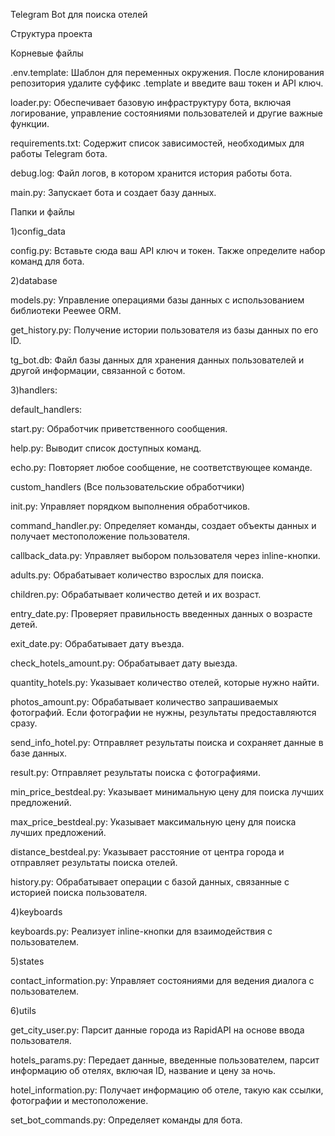 Telegram Bot для поиска отелей

Структура проекта

Корневые файлы

.env.template: Шаблон для переменных окружения. После клонирования репозитория удалите суффикс .template и введите ваш токен и API ключ.

loader.py: Обеспечивает базовую инфраструктуру бота, включая логирование, управление состояниями пользователей и другие важные функции.

requirements.txt: Содержит список зависимостей, необходимых для работы Telegram бота.

debug.log: Файл логов, в котором хранится история работы бота.

main.py: Запускает бота и создает базу данных.


Папки и файлы


1)config_data

config.py: Вставьте сюда ваш API ключ и токен. Также определите набор команд для бота.


2)database

models.py: Управление операциями базы данных с использованием библиотеки Peewee ORM.

get_history.py: Получение истории пользователя из базы данных по его ID.

tg_bot.db: Файл базы данных для хранения данных пользователей и другой информации, связанной с ботом.


3)handlers:

default_handlers:

start.py: Обработчик приветственного сообщения.

help.py: Выводит список доступных команд.

echo.py: Повторяет любое сообщение, не соответствующее команде.


custom_handlers (Все пользовательские обработчики)

init.py: Управляет порядком выполнения обработчиков.

command_handler.py: Определяет команды, создает объекты данных и получает местоположение пользователя.

callback_data.py: Управляет выбором пользователя через inline-кнопки.

adults.py: Обрабатывает количество взрослых для поиска.

children.py: Обрабатывает количество детей и их возраст.

entry_date.py: Проверяет правильность введенных данных о возрасте детей.

exit_date.py: Обрабатывает дату въезда.

check_hotels_amount.py: Обрабатывает дату выезда.

quantity_hotels.py: Указывает количество отелей, которые нужно найти.

photos_amount.py: Обрабатывает количество запрашиваемых фотографий. Если фотографии не нужны, результаты предоставляются сразу.

send_info_hotel.py: Отправляет результаты поиска и сохраняет данные в базе данных.

result.py: Отправляет результаты поиска с фотографиями.

min_price_bestdeal.py: Указывает минимальную цену для поиска лучших предложений.

max_price_bestdeal.py: Указывает максимальную цену для поиска лучших предложений.

distance_bestdeal.py: Указывает расстояние от центра города и отправляет результаты поиска отелей.

history.py: Обрабатывает операции с базой данных, связанные с историей поиска пользователя.


4)keyboards

keyboards.py: Реализует inline-кнопки для взаимодействия с пользователем.


5)states

contact_information.py: Управляет состояниями для ведения диалога с пользователем.


6)utils

get_city_user.py: Парсит данные города из RapidAPI на основе ввода пользователя.

hotels_params.py: Передает данные, введенные пользователем, парсит информацию об отелях, включая ID, название и цену за ночь.

hotel_information.py: Получает информацию об отеле, такую как ссылки, фотографии и местоположение.

set_bot_commands.py: Определяет команды для бота.
